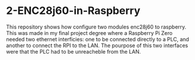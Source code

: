 # 2-ENC28j60-in-Raspberry
This repository shows how configure two modules enc28j60 to raspberry. This was made in my final project degree where a Raspberry Pi Zero needed two ethernet interficies: one to be connected directly to a PLC, and another to connect the RPI to the LAN. The pourpose of this two interfaces were that the PLC had to be unreacheble from the LAN.

